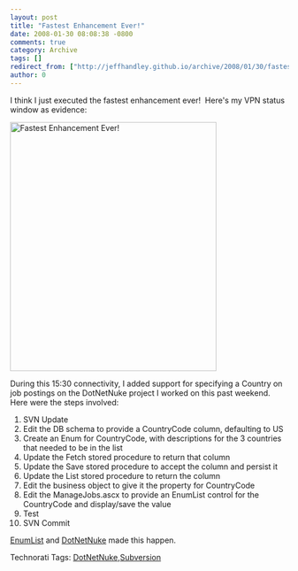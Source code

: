 ```yaml
---
layout: post
title: "Fastest Enhancement Ever!"
date: 2008-01-30 08:08:38 -0800
comments: true
category: Archive
tags: []
redirect_from: ["http://jeffhandley.github.io/archive/2008/01/30/fastest-enhancement-ever.aspx"]
author: 0
---
```

<!-- more -->
<p>I think I just executed the fastest enhancement ever!  Here's my VPN status window as evidence:</p>  <p><img height="450" alt="Fastest Enhancement Ever!" src="http://blog.jeffhandley.com/Images/PostImages/FastestEnhancementEver_1CE/image.png" width="373" /> </p>  <p>During this 15:30 connectivity, I added support for specifying a Country on job postings on the DotNetNuke project I worked on this past weekend.  Here were the steps involved:</p>  <ol>   <li>SVN Update</li>    <li>Edit the DB schema to provide a CountryCode column, defaulting to US</li>    <li>Create an Enum for CountryCode, with descriptions for the 3 countries that needed to be in the list</li>    <li>Update the Fetch stored procedure to return that column</li>    <li>Update the Save stored procedure to accept the column and persist it</li>    <li>Update the List stored procedure to return the column</li>    <li>Edit the business object to give it the property for CountryCode</li>    <li>Edit the ManageJobs.ascx to provide an EnumList control for the CountryCode and display/save the value</li>    <li>Test</li>    <li>SVN Commit</li> </ol>  <p><a href="http://blog.jeffhandley.com/archive/2008/01/27/enum-list-dropdown-control.aspx" target="_blank">EnumList</a> and <a href="http://blog.jeffhandley.com/archive/2008/01/27/dotnetnuke-project-completed.aspx" target="_blank">DotNetNuke</a> made this happen.</p>  <div class="wlWriterSmartContent" id="scid:0767317B-992E-4b12-91E0-4F059A8CECA8:f5d57611-aafa-40b5-adee-293585d34d64" style="padding-right: 0px; display: inline; padding-left: 0px; padding-bottom: 0px; margin: 0px; padding-top: 0px">Technorati Tags: <a href="http://technorati.com/tags/DotNetNuke" rel="tag">DotNetNuke</a>,<a href="http://technorati.com/tags/Subversion" rel="tag">Subversion</a></div>

